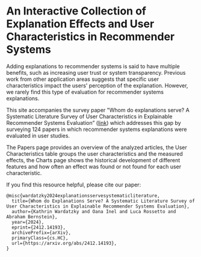 # An Interactive Collection of Explanation Effects and User Characteristics in Recommender Systems

Adding explanations to recommender systems is said to have multiple benefits, such as increasing user trust or system transparency. Previous work from other application areas suggests that specific user characteristics impact the users' perception of the explanation. However, we rarely find this type of evaluation for recommender systems explanations.

This site accompanies the survey paper "Whom do explanations serve? A Systematic Literature Survey of User Characteristics in Explainable Recommender Systems Evaluation” ([link](https://arxiv.org/abs/2412.14193)) which addresses this gap by surveying 124 papers in which recommender systems explanations were evaluated in user studies.

The Papers page provides an overview of the analyzed articles, the User Characteristics table groups the user characteristics and the measured effects, the Charts page shows the historical development of different features and how often an effect was found or not found for each user characteristic.

If you find this resource helpful, please cite our paper:

```
@misc{wardatzky2024explanationsservesystematicliterature,
  title={Whom do Explanations Serve? A Systematic Literature Survey of User Characteristics in Explainable Recommender Systems Evaluation}, 
  author={Kathrin Wardatzky and Oana Inel and Luca Rossetto and Abraham Bernstein},
  year={2024},
  eprint={2412.14193},
  archivePrefix={arXiv},
  primaryClass={cs.HC},
  url={https://arxiv.org/abs/2412.14193}, 
}
```
